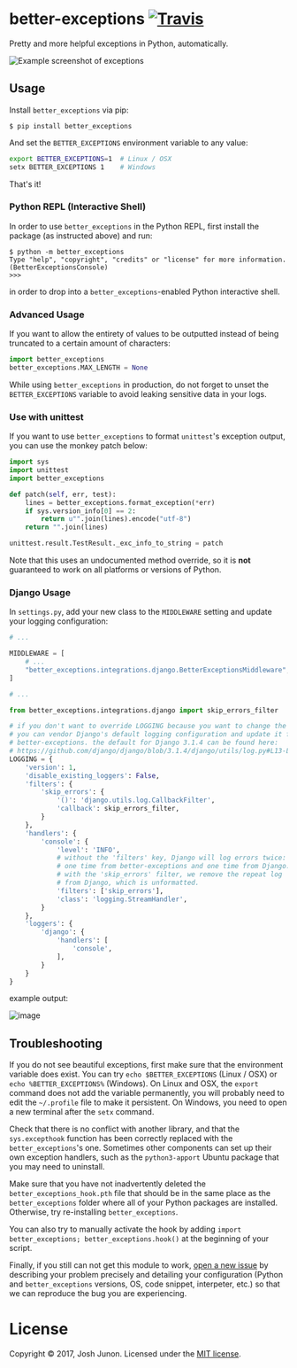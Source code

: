 # better-exceptions [![Travis](https://img.shields.io/travis/Qix-/better-exceptions.svg?style=flat-square)](https://travis-ci.org/Qix-/better-exceptions)

Pretty and more helpful exceptions in Python, automatically.

![Example screenshot of exceptions](screenshot.png)

## Usage

Install `better_exceptions` via pip:

```console
$ pip install better_exceptions
```

And set the `BETTER_EXCEPTIONS` environment variable to any value:

```bash
export BETTER_EXCEPTIONS=1  # Linux / OSX
setx BETTER_EXCEPTIONS 1    # Windows
```

That's it!

### Python REPL (Interactive Shell)

In order to use `better_exceptions` in the Python REPL, first install the package (as instructed above) and run:

```console
$ python -m better_exceptions
Type "help", "copyright", "credits" or "license" for more information.
(BetterExceptionsConsole)
>>>
```

in order to drop into a `better_exceptions`-enabled Python interactive shell.

### Advanced Usage

If you want to allow the entirety of values to be outputted instead of being truncated to a certain amount of characters:

```python
import better_exceptions
better_exceptions.MAX_LENGTH = None
```

While using `better_exceptions` in production, do not forget to unset the `BETTER_EXCEPTIONS` variable to avoid leaking sensitive data in your logs.

### Use with unittest

If you want to use `better_exceptions` to format `unittest`'s exception output, you can use the monkey patch below:

```python
import sys
import unittest
import better_exceptions

def patch(self, err, test):
    lines = better_exceptions.format_exception(*err)
    if sys.version_info[0] == 2:
        return u"".join(lines).encode("utf-8")
    return "".join(lines)

unittest.result.TestResult._exc_info_to_string = patch
```

Note that this uses an undocumented method override, so it is **not** guaranteed to work on all platforms or versions of Python.

### Django Usage

In `settings.py`, add your new class to the `MIDDLEWARE` setting and update your logging configuration:

```python
# ...

MIDDLEWARE = [
    # ...
    "better_exceptions.integrations.django.BetterExceptionsMiddleware",
]

# ...

from better_exceptions.integrations.django import skip_errors_filter

# if you don't want to override LOGGING because you want to change the default,
# you can vendor Django's default logging configuration and update it for 
# better-exceptions. the default for Django 3.1.4 can be found here:
# https://github.com/django/django/blob/3.1.4/django/utils/log.py#L13-L63
LOGGING = {
    'version': 1,
    'disable_existing_loggers': False,
    'filters': {
        'skip_errors': {
            '()': 'django.utils.log.CallbackFilter',
            'callback': skip_errors_filter,
        }
    },
    'handlers': {
        'console': {
            'level': 'INFO',
            # without the 'filters' key, Django will log errors twice:
            # one time from better-exceptions and one time from Django.
            # with the 'skip_errors' filter, we remove the repeat log
            # from Django, which is unformatted.
            'filters': ['skip_errors'],
            'class': 'logging.StreamHandler',
        }
    },
    'loggers': {
        'django': {
            'handlers': [
                'console',
            ],
        }
    }
}
```

example output:

![image](https://user-images.githubusercontent.com/157132/56871937-5a07b480-69f1-11e9-9fd5-fac12382ebb7.png)

## Troubleshooting

If you do not see beautiful exceptions, first make sure that the environment variable does exist. You can try `echo $BETTER_EXCEPTIONS` (Linux / OSX) or `echo %BETTER_EXCEPTIONS%` (Windows). On Linux and OSX, the `export` command does not add the variable permanently, you will probably need to edit the `~/.profile` file to make it persistent. On Windows, you need to open a new terminal after the `setx` command.

Check that there is no conflict with another library, and that the `sys.excepthook` function has been correctly replaced with the `better_exceptions`'s one. Sometimes other components can set up their own exception handlers, such as the `python3-apport` Ubuntu package that you may need to uninstall.

Make sure that you have not inadvertently deleted the `better_exceptions_hook.pth` file that should be in the same place as the `better_exceptions` folder where all of your Python packages are installed. Otherwise, try re-installing `better_exceptions`.

You can also try to manually activate the hook by adding `import better_exceptions; better_exceptions.hook()` at the beginning of your script.

Finally, if you still can not get this module to work, [open a new issue](https://github.com/Qix-/better-exceptions/issues/new) by describing your problem precisely and detailing your configuration (Python and `better_exceptions` versions, OS, code snippet, interpeter, etc.) so that we can reproduce the bug you are experiencing.

# License
Copyright &copy; 2017, Josh Junon. Licensed under the [MIT license](LICENSE.txt).
